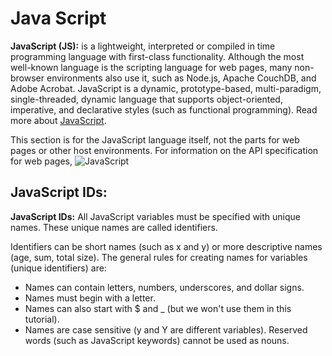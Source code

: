 # Java Script
**JavaScript (JS):** is a lightweight, interpreted or compiled in time programming language with first-class functionality. Although the most well-known language is the scripting language for web pages, many non-browser environments also use it, such as Node.js, Apache CouchDB, and Adobe Acrobat. JavaScript is a dynamic, prototype-based, multi-paradigm, single-threaded, dynamic language that supports object-oriented, imperative, and declarative styles (such as functional programming). Read more about [JavaScript](https://developer.mozilla.org/en-US/docs/Web/JavaScript/About_JavaScript).

This section is for the JavaScript language itself, not the parts for web pages or other host environments. For information on the API specification for web pages,
![JavaScript](https://encrypted-tbn0.gstatic.com/images?q=tbn:ANd9GcS2PwRQttmK18ZBYWADrccj8tjjsnIWtDFvqQ&usqp=CAU)
## JavaScript IDs:
**JavaScript IDs:**
All JavaScript variables must be specified with unique names.
These unique names are called identifiers.

Identifiers can be short names (such as x and y) or more descriptive names (age, sum, total size).
The general rules for creating names for variables (unique identifiers) are:

* Names can contain letters, numbers, underscores, and dollar signs.
* Names must begin with a letter.
* Names can also start with $ and _ (but we won't use them in this tutorial).
* Names are case sensitive (y and Y are different variables).
Reserved words (such as JavaScript keywords) cannot be used as nouns.


